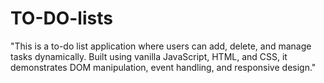 # TO-DO-lists
"This is a to-do list application where users can add, delete, and manage tasks dynamically. Built using vanilla JavaScript, HTML, and CSS, it demonstrates DOM manipulation, event handling, and responsive design."
